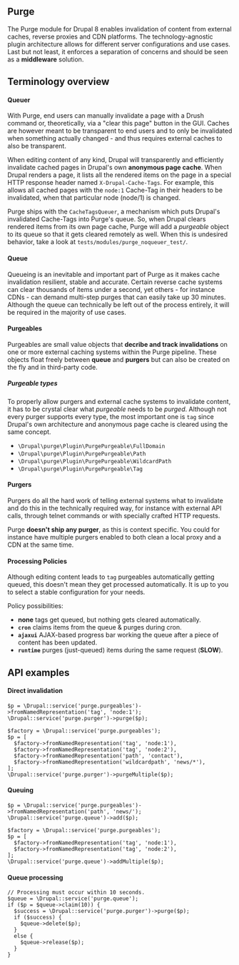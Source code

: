 Purge
------------------------------------------------------------------------------

The Purge module for Drupal 8 enables invalidation of content from external
caches, reverse proxies and CDN platforms. The technology-agnostic plugin
architecture allows for different server configurations and use cases. Last but
not least, it enforces a separation of concerns and should be seen as a
**middleware** solution.

Terminology overview
------------------------------------------------------------------------------

#### Queuer
With Purge, end users can manually invalidate a page with a Drush command or,
theoretically, via a "clear this page" button in the GUI. Caches
are however meant to be transparent to end users and to only be invalidated
when something actually changed - and thus requires external caches to also be
transparent.

When editing content of any kind, Drupal will transparently and efficiently
invalidate cached pages in Drupal's own **anonymous page cache**. When Drupal
renders a page, it lists all the rendered items on the page in a special HTTP
response header named ``X-Drupal-Cache-Tags``. For example, this allows all
cached pages with the ``node:1`` Cache-Tag in their headers to be invalidated,
when that particular node (node/1) is changed.

Purge ships with the ``CacheTagsQueuer``, a mechanism which puts Drupal's
invalidated Cache-Tags into Purge's queue. So, when Drupal clears rendered
items from its own page cache, Purge will add a _purgeable_ object to its queue
so that it gets cleared remotely as well. When this is undesired behavior, take
a look at ``tests/modules/purge_noqueuer_test/``.

#### Queue
Queueing is an inevitable and important part of Purge as it makes cache
invalidation resilient, stable and accurate. Certain reverse cache systems can
clear thousands of items under a second, yet others - for instance CDNs - can
demand multi-step purges that can easily take up 30 minutes. Although the
queue can technically be left out of the process entirely, it will be required
in the majority of use cases.

#### Purgeables
Purgeables are small value objects that **decribe and track invalidations**
on one or more external caching systems within the Purge pipeline. These
objects float freely between **queue** and **purgers** but can also be created
on the fly and in third-party code.

##### Purgeable types
To properly allow purgers and external cache systems to invalidate content, it
has to be crystal clear what *purgeable* needs to be *purged*. Although not every
purger supports every type, the most important one is ``tag`` since Drupal's
own architecture and anonymous page cache is cleared using the same concept.

* ``\Drupal\purge\Plugin\PurgePurgeable\FullDomain``
* ``\Drupal\purge\Plugin\PurgePurgeable\Path``
* ``\Drupal\purge\Plugin\PurgePurgeable\WildcardPath``
* ``\Drupal\purge\Plugin\PurgePurgeable\Tag``

#### Purgers
Purgers do all the hard work of telling external systems what to invalidate
and do this in the technically required way, for instance with external API
calls, through telnet commands or with specially crafted HTTP requests.

Purge **doesn't ship any purger**, as this is context specific. You could for
instance have multiple purgers enabled to both clean a local proxy and a CDN
at the same time.

#### Processing Policies
Although editing content leads to ``tag`` purgeables automatically getting
queued, this doesn't mean they get processed automatically. It is up to you
to select a stable configuration for your needs.

Policy possibilities:

* **none** tags get queued, but nothing gets cleared automatically.
* **``cron``** claims items from the queue & purges during cron.
* **``ajaxui``** AJAX-based progress bar working the queue after a piece of
content has been updated.
* **``runtime``** purges (just-queued) items during the same request (**SLOW**).

API examples
------------------------------------------------------------------------------

#### Direct invalidation
```
$p = \Drupal::service('purge.purgeables')->fromNamedRepresentation('tag', 'node:1');
\Drupal::service('purge.purger')->purge($p);
```

```
$factory = \Drupal::service('purge.purgeables');
$p = [
  $factory->fromNamedRepresentation('tag', 'node:1'),
  $factory->fromNamedRepresentation('tag', 'node:2'),
  $factory->fromNamedRepresentation('path', 'contact'),
  $factory->fromNamedRepresentation('wildcardpath', 'news/*'),
];
\Drupal::service('purge.purger')->purgeMultiple($p);
```

#### Queuing
```
$p = \Drupal::service('purge.purgeables')->fromNamedRepresentation('path', 'news/');
\Drupal::service('purge.queue')->add($p);
```

```
$factory = \Drupal::service('purge.purgeables');
$p = [
  $factory->fromNamedRepresentation('tag', 'node:1'),
  $factory->fromNamedRepresentation('tag', 'node:2'),
];
\Drupal::service('purge.queue')->addMultiple($p);
```

#### Queue processing
```
// Processing must occur within 10 seconds.
$queue = \Drupal::service('purge.queue');
if ($p = $queue->claim(10)) {
  $success = \Drupal::service('purge.purger')->purge($p);
  if ($success) {
    $queue->delete($p);
  }
  else {
    $queue->release($p);
  }
}
```
